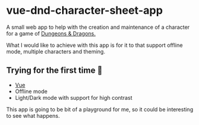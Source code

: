 # vue-dnd-character-sheet-app

A small web app to help with the creation and maintenance of a character for a game of [Dungeons & Dragons.][1]

What I would like to achieve with this app is for it to that support offline mode, 
 multiple characters and theming.

## Trying for the first time 🤞
* [Vue][2]
* Offline mode
* Light/Dark mode with support for high contrast

This app is going to be bit of a playground for me, so it could be interesting to see what happens.

[1]: https://dnd.wizards.com/
[2]: https://vuejs.org/
